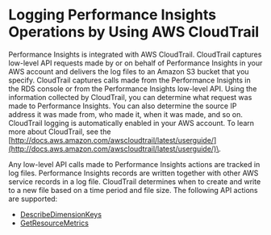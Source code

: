 # Logging Performance Insights Operations by Using AWS CloudTrail<a name="USER_PerfInsights.CloudTrail"></a>

Performance Insights is integrated with AWS CloudTrail\. CloudTrail captures low\-level API requests made by or on behalf of Performance Insights in your AWS account and delivers the log files to an Amazon S3 bucket that you specify\. CloudTrail captures calls made from the Performance Insights in the RDS console or from the Performance Insights low\-level API\. Using the information collected by CloudTrail, you can determine what request was made to Performance Insights\. You can also determine the source IP address it was made from, who made it, when it was made, and so on\. CloudTrail logging is automatically enabled in your AWS account\. To learn more about CloudTrail, see the [http://docs.aws.amazon.com/awscloudtrail/latest/userguide/](http://docs.aws.amazon.com/awscloudtrail/latest/userguide/)\.

Any low\-level API calls made to Performance Insights actions are tracked in log files\. Performance Insights records are written together with other AWS service records in a log file\. CloudTrail determines when to create and write to a new file based on a time period and file size\. The following API actions are supported:
+ [DescribeDimensionKeys](http://docs.aws.amazon.com/performance-insights/latest/APIReference/API_DescribeDimensionKeys.html)
+ [GetResourceMetrics](http://docs.aws.amazon.com/performance-insights/latest/APIReference/API_GetResourceMetrics.html)